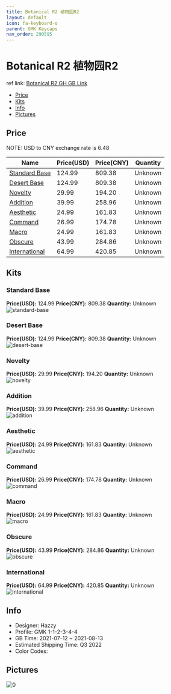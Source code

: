 ```yaml
---
title: Botanical R2 植物园R2
layout: default
icon: fa-keyboard-o
parent: GMK Keycaps
nav_order: 290595
---
```


# Botanical R2 植物园R2

ref link: [Botanical R2 GH GB Link]()

* [Price](#price)
* [Kits](#kits)
* [Info](#info)
* [Pictures](#pictures)

## Price

NOTE: USD to CNY exchange rate is 6.48

| Name          | Price(USD)   |  Price(CNY) | Quantity |
| ------------- | ------------ |  ---------- | -------- |
|[Standard Base](#standard-base)|124.99|809.38|Unknown|
|[Desert Base](#desert-base)|124.99|809.38|Unknown|
|[Novelty](#novelty)|29.99|194.20|Unknown|
|[Addition](#addition)|39.99|258.96|Unknown|
|[Aesthetic](#aesthetic)|24.99|161.83|Unknown|
|[Command](#command)|26.99|174.78|Unknown|
|[Macro](#macro)|24.99|161.83|Unknown|
|[Obscure](#obscure)|43.99|284.86|Unknown|
|[International](#international)|64.99|420.85|Unknown|


## Kits
### Standard Base  
**Price(USD):** 124.99	**Price(CNY):** 809.38	**Quantity:** Unknown  
<img src="{{ 'assets/images/gmk-keycaps/Botanical-R2/kits_pics/standard-base.png' | relative_url }}" alt="standard-base" class="image featured">

### Desert Base  
**Price(USD):** 124.99	**Price(CNY):** 809.38	**Quantity:** Unknown  
<img src="{{ 'assets/images/gmk-keycaps/Botanical-R2/kits_pics/desert-base.png' | relative_url }}" alt="desert-base" class="image featured">

### Novelty  
**Price(USD):** 29.99	**Price(CNY):** 194.20	**Quantity:** Unknown  
<img src="{{ 'assets/images/gmk-keycaps/Botanical-R2/kits_pics/novelty.png' | relative_url }}" alt="novelty" class="image featured">

### Addition  
**Price(USD):** 39.99	**Price(CNY):** 258.96	**Quantity:** Unknown  
<img src="{{ 'assets/images/gmk-keycaps/Botanical-R2/kits_pics/addition.png' | relative_url }}" alt="addition" class="image featured">

### Aesthetic  
**Price(USD):** 24.99	**Price(CNY):** 161.83	**Quantity:** Unknown  
<img src="{{ 'assets/images/gmk-keycaps/Botanical-R2/kits_pics/aesthetic.png' | relative_url }}" alt="aesthetic" class="image featured">

### Command  
**Price(USD):** 26.99	**Price(CNY):** 174.78	**Quantity:** Unknown  
<img src="{{ 'assets/images/gmk-keycaps/Botanical-R2/kits_pics/command.png' | relative_url }}" alt="command" class="image featured">

### Macro  
**Price(USD):** 24.99	**Price(CNY):** 161.83	**Quantity:** Unknown  
<img src="{{ 'assets/images/gmk-keycaps/Botanical-R2/kits_pics/macro.png' | relative_url }}" alt="macro" class="image featured">

### Obscure  
**Price(USD):** 43.99	**Price(CNY):** 284.86	**Quantity:** Unknown  
<img src="{{ 'assets/images/gmk-keycaps/Botanical-R2/kits_pics/obscure.png' | relative_url }}" alt="obscure" class="image featured">

### International  
**Price(USD):** 64.99	**Price(CNY):** 420.85	**Quantity:** Unknown  
<img src="{{ 'assets/images/gmk-keycaps/Botanical-R2/kits_pics/international.png' | relative_url }}" alt="international" class="image featured">

## Info
* Designer: Hazzy  
* Profile: GMK 1-1-2-3-4-4  
* GB Time: 2021-07-12 ~ 2021-08-13  
* Estimated Shipping Time: Q3 2022  
* Color Codes:  


## Pictures  
<img src="{{ 'assets/images/gmk-keycaps/Botanical-R2/rendering_pics/0.jpg' | relative_url }}" alt="0" class="image featured">
